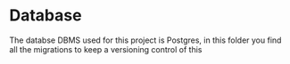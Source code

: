 # Database

The databse DBMS used for this project is Postgres, in this folder you find all the migrations to keep a versioning control of this